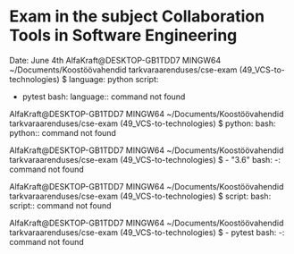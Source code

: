 # Exam in the subject Collaboration Tools in Software Engineering
Date: June 4th
AlfaKraft@DESKTOP-GB1TDD7 MINGW64 ~/Documents/Koostöövahendid tarkvaraarenduses/cse-exam (49_VCS-to-technologies)
$ language: python
script:
  - pytest
bash: language:: command not found

AlfaKraft@DESKTOP-GB1TDD7 MINGW64 ~/Documents/Koostöövahendid tarkvaraarenduses/cse-exam (49_VCS-to-technologies)
$ python:
bash: python:: command not found

AlfaKraft@DESKTOP-GB1TDD7 MINGW64 ~/Documents/Koostöövahendid tarkvaraarenduses/cse-exam (49_VCS-to-technologies)
$   - "3.6"
bash: -: command not found

AlfaKraft@DESKTOP-GB1TDD7 MINGW64 ~/Documents/Koostöövahendid tarkvaraarenduses/cse-exam (49_VCS-to-technologies)
$ script:
bash: script:: command not found

AlfaKraft@DESKTOP-GB1TDD7 MINGW64 ~/Documents/Koostöövahendid tarkvaraarenduses/cse-exam (49_VCS-to-technologies)
$   - pytest
bash: -: command not found
